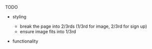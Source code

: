 TODO

- styling
  - break the page into 2/3rds (1/3rd for image, 2/3rd for sign up)
  - ensure image fits into 1/3rd



- functionality 